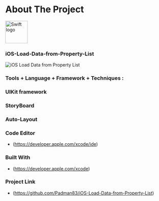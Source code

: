 # About The Project 

<img src="https://swift.org/assets/images/swift.svg" alt="Swift logo" height="70" >

### iOS-Load-Data-from-Property-List

![iOS Load Data from Property List](https://user-images.githubusercontent.com/45048950/72957809-ee1b7680-3ddf-11ea-96cf-d75ff92685a3.png)


### Tools + Language + Framework + Techniques :

### UIKit framework

### StoryBoard

### Auto-Layout

### Code Editor

* (https://developer.apple.com/xcode/ide)

### Built With

* (https://developer.apple.com/xcode)

### Project Link

* (https://github.com/Padman83/iOS-Load-Data-from-Property-List)
